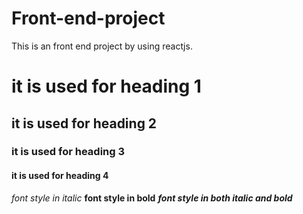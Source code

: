 # Front-end-project
This is an front end project by using reactjs.
# it is used for heading 1
## it is used for heading 2
### it is used for heading 3
#### it is used for heading 4
*font style in italic*
**font style in bold**
***font style in both italic and bold***

